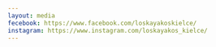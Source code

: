 ```yaml
---
layout: media
fecebook: https://www.facebook.com/loskayakoskielce/
instagram: https://www.instagram.com/loskayakos_kielce/
---
```

